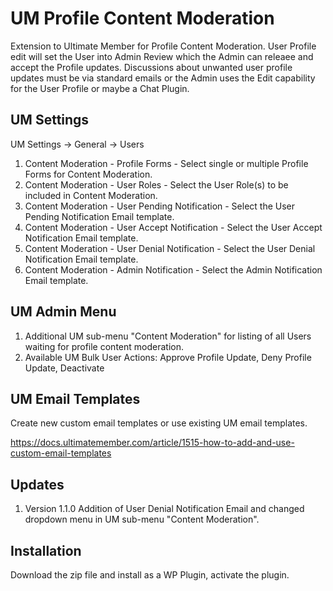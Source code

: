 # UM Profile Content Moderation
Extension to Ultimate Member for Profile Content Moderation. User Profile edit will set the User into Admin Review which the Admin can releaee and accept the Profile updates. Discussions about unwanted user profile updates must be via standard emails or the Admin uses the Edit capability for the User Profile or maybe a Chat Plugin.

## UM Settings
UM Settings -> General -> Users
1. Content Moderation - Profile Forms - Select single or multiple Profile Forms for Content Moderation.
2. Content Moderation - User Roles - Select the User Role(s) to be included in Content Moderation.
3. Content Moderation - User Pending Notification - Select the User Pending Notification Email template.
4. Content Moderation - User Accept Notification - Select the User Accept Notification Email template. 
5. Content Moderation - User Denial Notification - Select the User Denial Notification Email template.
6. Content Moderation - Admin Notification - Select the Admin Notification Email template.

## UM Admin Menu
1. Additional UM sub-menu "Content Moderation" for listing of all Users waiting for profile content moderation.
2. Available UM Bulk User Actions: Approve Profile Update, Deny Profile Update, Deactivate

## UM Email Templates
Create new custom email templates or use existing UM email templates.

https://docs.ultimatemember.com/article/1515-how-to-add-and-use-custom-email-templates

## Updates
1. Version 1.1.0 Addition of User Denial Notification Email and changed dropdown menu in UM sub-menu "Content Moderation".

## Installation
Download the zip file and install as a WP Plugin, activate the plugin.
